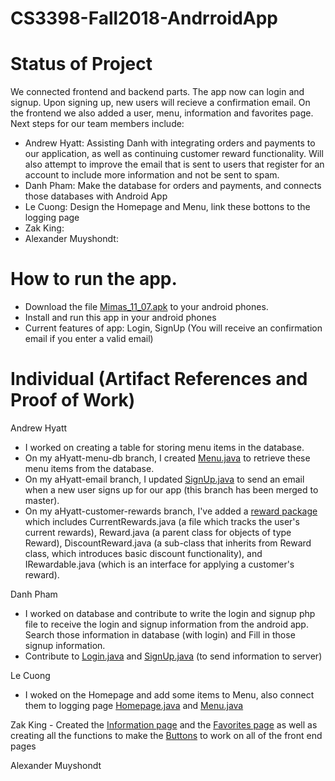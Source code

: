 # CS3398-Fall2018-AndrroidApp

# Status of Project
We connected frontend and backend parts. The app now can login and signup. Upon signing up, new users will recieve a confirmation email. On the frontend we also added a user, menu, information and favorites page. Next steps for our team members include:
* Andrew Hyatt: Assisting Danh with integrating orders and payments to our application, as well as continuing customer reward functionality. Will also attempt to improve the email that is sent to users that register for an account to include more information and not be sent to spam.
* Danh Pham: Make the database for orders and payments, and connects those databases with Android App
* Le Cuong: Design the Homepage and Menu, link these bottons to the logging page
* Zak King: 
* Alexander Muyshondt: 

# How to run the app.
 - Download the file <a href="https://github.com/CS3398-Mimas-Mimes/CS3398-Fall2018-AndrroidApp/tree/master/apk">Mimas_11_07.apk</a> to your android phones.
 - Install and run this app in your android phones
 - Current features of app: Login, SignUp (You will receive an confirmation email if you enter a valid email)

# Individual (Artifact References and Proof of Work)
Andrew Hyatt
- I worked on creating a table for storing menu items in the database. 
- On my aHyatt-menu-db branch, I created <a href="https://github.com/CS3398-Mimas-Mimes/CS3398-Fall2018-AndrroidApp/blob/aHyatt-menu-db/app/src/main/java/com/example/danhpham/group2/Menu.java">Menu.java</a> to retrieve these menu items from the database. 
- On my aHyatt-email branch, I updated <a href="https://github.com/CS3398-Mimas-Mimes/CS3398-Fall2018-AndrroidApp/blob/aHyatt-email/app/src/main/java/com/example/danhpham/group2/SignUp.java">SignUp.java</a> to send an email when a new user signs up for our app (this branch has been merged to master). 
- On my aHyatt-customer-rewards branch, I've added a <a href="https://github.com/CS3398-Mimas-Mimes/CS3398-Fall2018-AndrroidApp/tree/aHyatt-customer-rewards/app/src/main/java/com/example/danhpham/group2/reward">reward package</a> which includes CurrentRewards.java (a file which tracks the user's current rewards), Reward.java (a parent class for objects of type Reward), DiscountReward.java (a sub-class that inherits from Reward class, which introduces basic discount functionality), and IRewardable.java (which is an interface for applying a customer's reward). 

Danh Pham
- I worked on database and contribute to write the login and signup php file to receive the login and signup information from the android app. Search those information in database (with login) and Fill in those signup information.
- Contribute to <a href="https://github.com/CS3398-Mimas-Mimes/CS3398-Fall2018-AndrroidApp/blob/master/app/src/main/java/com/example/danhpham/group2/Login.java">Login.java</a> and <a href="https://github.com/CS3398-Mimas-Mimes/CS3398-Fall2018-AndrroidApp/blob/master/app/src/main/java/com/example/danhpham/group2/SignUp.java">SignUp.java</a> (to send information to server)

Le Cuong 
  - I woked on the Homepage and add some items to Menu, also connect them to logging page  <a href="https://github.com/CS3398-Mimas-Mimes/CS3398-Fall2018-AndrroidApp/blob/zacharyking2016/app/src/main/java/com/example/danhpham/group2/HomePageActivity.java">Homepage.java</a> and  <a href="https://github.com/CS3398-Mimas-Mimes/CS3398-Fall2018-AndrroidApp/blob/zacharyking2016/app/src/main/java/com/example/danhpham/group2/Menu.java">Menu.java</a>
  


Zak King - Created the <a href="https://github.com/CS3398-Mimas-Mimes/CS3398-Fall2018-AndrroidApp/blob/zacharyking2016/app/src/main/res/layout/activity_info.xml">Information page</a> and the <a href="https://github.com/CS3398-Mimas-Mimes/CS3398-Fall2018-AndrroidApp/blob/zacharyking2016/app/src/main/res/layout/activity__user_orders.xml">Favorites page</a> as well as creating all the functions to make the <a href="https://github.com/CS3398-Mimas-Mimes/CS3398-Fall2018-AndrroidApp/tree/zacharyking2016/app/src/main/java/com/example/danhpham/group2">Buttons</a> to work on all of the front end pages


Alexander Muyshondt
